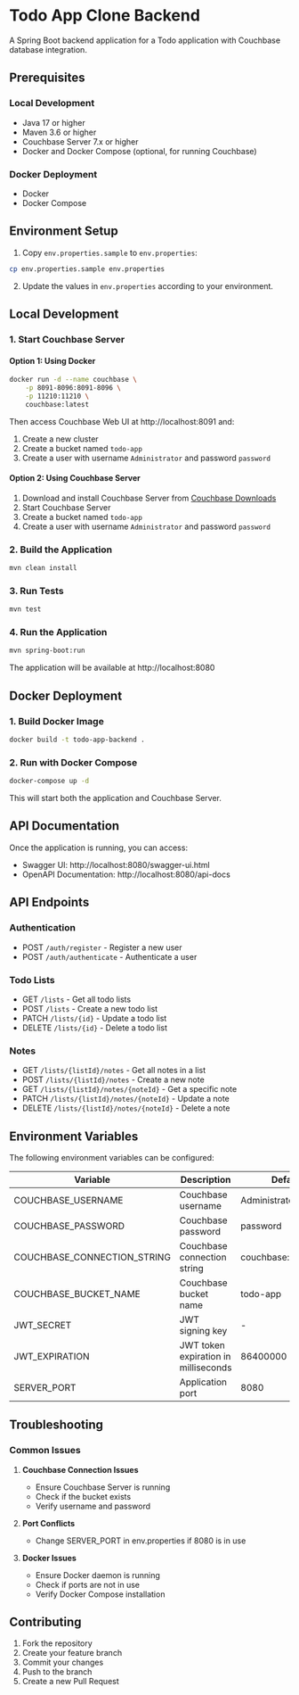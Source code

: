 # Todo App Clone Backend

A Spring Boot backend application for a Todo application with Couchbase database integration.

## Prerequisites

### Local Development
- Java 17 or higher
- Maven 3.6 or higher
- Couchbase Server 7.x or higher
- Docker and Docker Compose (optional, for running Couchbase)

### Docker Deployment
- Docker
- Docker Compose

## Environment Setup

1. Copy `env.properties.sample` to `env.properties`:
```bash
cp env.properties.sample env.properties
```

2. Update the values in `env.properties` according to your environment.

## Local Development

### 1. Start Couchbase Server

#### Option 1: Using Docker
```bash
docker run -d --name couchbase \
    -p 8091-8096:8091-8096 \
    -p 11210:11210 \
    couchbase:latest
```

Then access Couchbase Web UI at http://localhost:8091 and:
1. Create a new cluster
2. Create a bucket named `todo-app`
3. Create a user with username `Administrator` and password `password`

#### Option 2: Using Couchbase Server
1. Download and install Couchbase Server from [Couchbase Downloads](https://www.couchbase.com/downloads/)
2. Start Couchbase Server
3. Create a bucket named `todo-app`
4. Create a user with username `Administrator` and password `password`

### 2. Build the Application
```bash
mvn clean install
```

### 3. Run Tests
```bash
mvn test
```

### 4. Run the Application
```bash
mvn spring-boot:run
```

The application will be available at http://localhost:8080

## Docker Deployment

### 1. Build Docker Image
```bash
docker build -t todo-app-backend .
```

### 2. Run with Docker Compose
```bash
docker-compose up -d
```

This will start both the application and Couchbase Server.

## API Documentation

Once the application is running, you can access:
- Swagger UI: http://localhost:8080/swagger-ui.html
- OpenAPI Documentation: http://localhost:8080/api-docs

## API Endpoints

### Authentication
- POST `/auth/register` - Register a new user
- POST `/auth/authenticate` - Authenticate a user

### Todo Lists
- GET `/lists` - Get all todo lists
- POST `/lists` - Create a new todo list
- PATCH `/lists/{id}` - Update a todo list
- DELETE `/lists/{id}` - Delete a todo list

### Notes
- GET `/lists/{listId}/notes` - Get all notes in a list
- POST `/lists/{listId}/notes` - Create a new note
- GET `/lists/{listId}/notes/{noteId}` - Get a specific note
- PATCH `/lists/{listId}/notes/{noteId}` - Update a note
- DELETE `/lists/{listId}/notes/{noteId}` - Delete a note

## Environment Variables

The following environment variables can be configured:

| Variable | Description | Default |
|----------|-------------|---------|
| COUCHBASE_USERNAME | Couchbase username | Administrator |
| COUCHBASE_PASSWORD | Couchbase password | password |
| COUCHBASE_CONNECTION_STRING | Couchbase connection string | couchbase://localhost |
| COUCHBASE_BUCKET_NAME | Couchbase bucket name | todo-app |
| JWT_SECRET | JWT signing key | - |
| JWT_EXPIRATION | JWT token expiration in milliseconds | 86400000 |
| SERVER_PORT | Application port | 8080 |

## Troubleshooting

### Common Issues

1. **Couchbase Connection Issues**
   - Ensure Couchbase Server is running
   - Check if the bucket exists
   - Verify username and password

2. **Port Conflicts**
   - Change SERVER_PORT in env.properties if 8080 is in use

3. **Docker Issues**
   - Ensure Docker daemon is running
   - Check if ports are not in use
   - Verify Docker Compose installation

## Contributing

1. Fork the repository
2. Create your feature branch
3. Commit your changes
4. Push to the branch
5. Create a new Pull Request 
